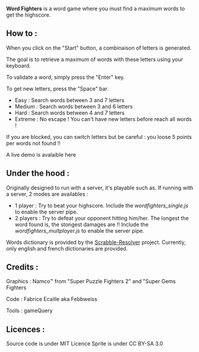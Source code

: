 **Word Fighters** is a word game where you must find a maximum words to get the highscore.

How to :
---

When you click on the "Start" button, a combinaison of letters is generated.

The goal is to retrieve a maximum of words with these letters using your keyboard.

To validate a word, simply press the "Enter" key.

To get new letters, press the "Space" bar.
* Easy : Search words between 3 and 7 letters
* Medium : Search words between 3 and 6 letters
* Hard : Search words between 4 and 7 letters
* Extreme : No escape ! You can\'t have new letters before reach all words !
        
If you are blocked, you can switch letters but be careful : you loose 5 points per words not found !!

A live demo is avalaible here

Under the hood :
---
Originally designed to run with a server, it's playable such as.
If running with a server, 2 modes are availables :
* 1 player : Try to beat your highscore. Include the *wordfighters_single.js* to enable the server pipe.
* 2 players : Try to defeat your opponent hitting him/her. The longest the word found is, the stongest damages are !! Include the *wordfighters_multplayer.js* to enable the server pipe.

Words dictionary is provided by the [Scrabble-Resolver](https://github.com/Febbweiss/scrabble-resolver) project.
Currently, only english and french dictionaries are provided.

Credits :
---
Graphics : Namco&trade; from "Super Puzzle Fighters 2" and "Super Gems Fighters

Code : Fabrice Ecaille aka Febbweiss

Tools : gameQuery

<dl>
        <dt>
                <g:message code="game.credits.graphics" />
        </dt>
        <dd>
                <g:message code="wordfighter.credits.graphics.author" />
        </dd>
        <dt>
                <g:message code="game.credits.code" />
        </dt>
        <dd>
                <g:message code="wordfighter.credits.code.author" />
        </dd>
        <dt>
                <g:message code="game.credits.tools" />
        </dt>
        <dd>
                <g:message code="wordfighter.credits.tools" />
        </dd>
</dl>

Licences :
---
Source code is under MIT Licence Sprite is under CC BY-SA 3.0